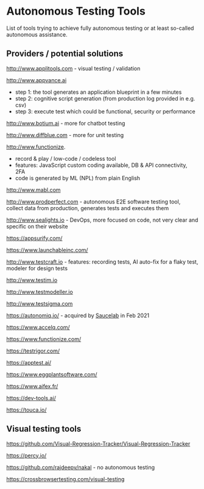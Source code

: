 # Autonomous Testing Tools

List of tools trying to achieve fully autonomous testing or at least so-called autonomous assistance.

## Providers / potential solutions

http://www.applitools.com - visual testing / validation

http://www.appvance.ai

- step 1: the tool generates an application blueprint in a few minutes
- step 2: cognitive script generation (from production log provided in e.g. csv)
- step 3: execute test which could be functional, security or performance

http://www.botium.ai - more for chatbot testing

http://www.diffblue.com - more for unit testing

http://www.functionize.

- record & play / low-code / codeless tool
- features: JavaScript custom coding available, DB & API connectivity, 2FA
- code is generated by ML (NPL) from plain English

http://www.mabl.com

http://www.prodperfect.com - autonomous E2E software testing tool, collect data from production, generates tests and executes them

http://www.sealights.io - DevOps, more focused on code, not very clear and specific on their website

https://appsurify.com/

https://www.launchableinc.com/

http://www.testcraft.io - features: recording tests, AI auto-fix for a flaky test, modeler for design tests

http://www.testim.io

http://www.testmodeller.io

http://www.testsigma.com

https://autonomiq.io/ - acquired by [Saucelab](https://saucelabs.com/platform/low-code-testing) in Feb 2021

https://www.accelq.com/

https://www.functionize.com/

https://testrigor.com/

https://apptest.ai/

https://www.eggplantsoftware.com/

https://www.aifex.fr/

https://dev-tools.ai/

https://touca.io/

## Visual testing tools

https://github.com/Visual-Regression-Tracker/Visual-Regression-Tracker

https://percy.io/

https://github.com/rajdeepv/nakal - no autonomous testing

https://crossbrowsertesting.com/visual-testing
